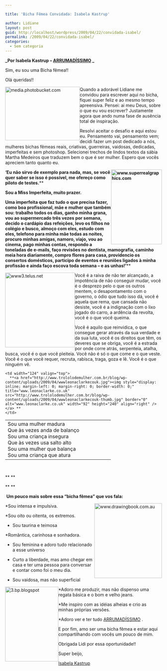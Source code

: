 ```yaml
---

title: 'Bicha Fêmea Convidada: Isabela Kastrup'

author: Lidiane
layout: post
guid: http://localhost/wordpress/2009/04/22/convidada-isabel/
permalink: /2009/04/22/convidada-isabel/
categories:
  - Sem categoria
---
```

**_Por Isabela Kastrup – [ARRUMADÍSSIMO](http://arrumadissimoecia.blogspot.com/) _**

Sim, eu sou uma Bicha fêmea!!

Olá queridas!!

[<img style="display: inline; margin-left: 0; margin-right: 0; border-width: 0;" title="media.photobucket.com" src="http://www.trololodemulher.com.br/blog/wp-content/uploads/2009/04/mediaphotobucketcom-thumb.jpg" border="0" alt="media.photobucket.com" width="240" height="172" align="left" />](http://www.trololodemulher.com.br/blog/wp-content/uploads/2009/04/mediaphotobucketcom.jpg) Quando a adorável Lidiane me convidou para escrever aqui no bicha, fiquei super feliz e ao mesmo tempo apreensiva. Pensei: ai meu Deus, sobre o que eu vou escrever? Justamente agora que ando numa fase de ausência total de inspiração.

Resolvi aceitar o desafio e aqui estou eu. Pensamento vai, pensamento vem; decidi fazer um post dedicado a nós, mulheres bichas fêmeas reais, criativas, guerreiras, vaidosas, dedicadas, imperfeitas e sem photoshop. Selecionei trechos de lindos textos da sábia Martha Medeiros que traduzem bem o que é ser mulher. Espero que vocês apreciem tanto quanto eu.

**[<img style="display: inline; margin-left: 0; margin-right: 0; border-width: 0;" title="www.superrealgraphics.com" src="http://www.trololodemulher.com.br/blog/wp-content/uploads/2009/04/wwwsuperrealgraphicscom-thumb.jpg" border="0" alt="www.superrealgraphics.com" width="163" height="240" align="right" />](http://www.trololodemulher.com.br/blog/wp-content/uploads/2009/04/wwwsuperrealgraphicscom.jpg) ‘Eu não sirvo de exemplo para nada, mas, se você quer saber se isso é possível, me ofereço como piloto de testes.****
  
**Sou a Miss Imperfeita, muito prazer.**
  
**Uma imperfeita que faz tudo o que precisa fazer, como boa profissional, mãe e mulher que também sou: trabalho todos os dias, ganho minha grana, vou ao supermercado três vezes por semana, decido o cardápio das refeições, levo os filhos no colégio e busco, almoço com eles, estudo com eles, telefono para minha mãe todas as noites, procuro minhas amigas, namoro, viajo, vou ao cinema, pago minhas contas, respondo a toneladas de e-mails, faço revisões no dentista, mamografia, caminho meia hora diariamente, compro flores para casa, providencio os consertos domésticos, participo de eventos e reuniões ligados à minha profissão e ainda faço escova toda semana &#8211; e as unhas!’****

[<img style="display: inline; margin-left: 0; margin-right: 0; border-width: 0;" title="www3.telus.net" src="http://www.trololodemulher.com.br/blog/wp-content/uploads/2009/04/www3telusnet-thumb.jpg" border="0" alt="www3.telus.net" width="224" height="240" align="left" />](http://www.trololodemulher.com.br/blog/wp-content/uploads/2009/04/www3telusnet.jpg) Você é a raiva de não ter alcançado, a impotência de não conseguir mudar, você é o desprezo pelo o que os outros mentem, o desapontamento com o governo, o ódio que tudo isso dá, você é aquela que rema, que cansada não desiste, você é a indignação com o lixo jogado do carro, a ardência da revolta, você é o que você queima.
  
Você é aquilo que reinvidica, o que consegue gerar através da sua verdade e da sua luta, você é os direitos que têm, os deveres que se obriga, você é a estrada por onde corre atrás, serpenteia, atalha, busca, você é o que você pleiteia. Você não é só o que come e o que veste. Você é o que você requer, recruta, rabisca, traga, goza e lê. Você é o que ninguém vê.

<table border="0" cellspacing="0" cellpadding="2" width="450">
  <tr>
    <td width="324">
      Sou uma mulher madura<br /> Que às vezes anda de balanço<br /> Sou uma criança insegura<br /> Que às vezes usa salto alto<br /> Sou uma mulher que balança<br /> Sou uma criança que atura
    </td>
    
    <td width="124" valign="top">
      **<a href="http://www.trololodemulher.com.br/blog/wp-content/uploads/2009/04/wwwleonaclarkecouk.jpg"><img style="display: inline; margin-left: 0; margin-right: 0; border-width: 0;" title="www.leonaclarke.co.uk" src="http://www.trololodemulher.com.br/blog/wp-content/uploads/2009/04/wwwleonaclarkecouk-thumb.jpg" border="0" alt="www.leonaclarke.co.uk" width="92" height="240" align="right" /></a> **
    </td>
  </tr>
</table>

 

** **

** **

 **Um pouco mais sobre essa “bicha fêmea” que vos fala:**

[<img style="display: inline; margin-left: 0; margin-right: 0; border-width: 0;" title="www.drawingbook.com.au" src="http://www.trololodemulher.com.br/blog/wp-content/uploads/2009/04/wwwdrawingbookcomau-thumb.jpg" border="0" alt="www.drawingbook.com.au" width="217" height="240" align="right" />](http://www.trololodemulher.com.br/blog/wp-content/uploads/2009/04/wwwdrawingbookcomau.jpg) *Sou intensa e impulsiva.

*Sou oito ou oitenta, os extremos.

* Sou taurina e teimosa

*Romântica, carinhosa e sonhadora.

* Sou feminina e adoro tudo relacionado a esse universo

* Curto a liberdade, mas amo chegar em casa e ter uma pessoa para conversar e contar como foi o meu dia.

* Sou vaidosa, mas não superficial

[<img style="display: inline; margin-left: 0; margin-right: 0; border-width: 0;" title="3.bp.blogspot" src="http://www.trololodemulher.com.br/blog/wp-content/uploads/2009/04/3bpblogspot-thumb.png" border="0" alt="3.bp.blogspot" width="171" height="240" align="left" />](http://www.trololodemulher.com.br/blog/wp-content/uploads/2009/04/3bpblogspot.png) *Adoro me produzir, mas não dispenso uma regata básica e o bom e velho jeans.

*Me inspiro com as idéias alheias e crio as minhas próprias versões.

*Adoro ver e ter tudo [ARRUMADÍSSIMO](http://arrumadissimoecia.blogspot.com/) .

E por fim, amo ser uma bicha fêmea e estar aqui compartilhando com vocês um pouco de mim.

Obrigada Lidi por essa oportunidade!!

Super beijo,

[Isabela Kastrup](http://arrumadissimoecia.blogspot.com/) 
